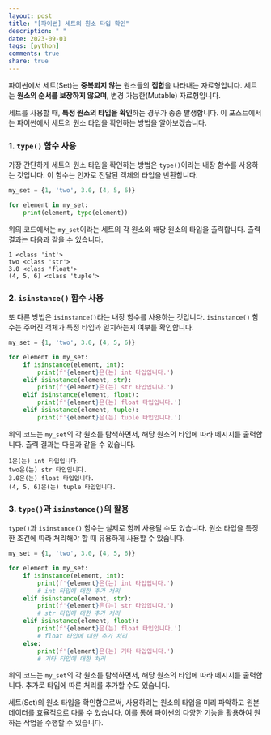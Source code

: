 ```yaml
---
layout: post
title: "[파이썬] 세트의 원소 타입 확인"
description: " "
date: 2023-09-01
tags: [python]
comments: true
share: true
---
```


파이썬에서 세트(Set)는 **중복되지 않는** 원소들의 **집합**을 나타내는 자료형입니다. 세트는 **원소의 순서를 보장하지 않으며**, 변경 가능한(Mutable) 자료형입니다.

세트를 사용할 때, **특정 원소의 타입을 확인**하는 경우가 종종 발생합니다. 이 포스트에서는 파이썬에서 세트의 원소 타입을 확인하는 방법을 알아보겠습니다.

### 1. `type()` 함수 사용

가장 간단하게 세트의 원소 타입을 확인하는 방법은 `type()`이라는 내장 함수를 사용하는 것입니다. 이 함수는 인자로 전달된 객체의 타입을 반환합니다.

```python
my_set = {1, 'two', 3.0, (4, 5, 6)}

for element in my_set:
    print(element, type(element))
```

위의 코드에서는 `my_set`이라는 세트의 각 원소와 해당 원소의 타입을 출력합니다. 출력 결과는 다음과 같을 수 있습니다.

```
1 <class 'int'>
two <class 'str'>
3.0 <class 'float'>
(4, 5, 6) <class 'tuple'>
```

### 2. `isinstance()` 함수 사용

또 다른 방법은 `isinstance()`라는 내장 함수를 사용하는 것입니다. `isinstance()` 함수는 주어진 객체가 특정 타입과 일치하는지 여부를 확인합니다.

```python
my_set = {1, 'two', 3.0, (4, 5, 6)}

for element in my_set:
    if isinstance(element, int):
        print(f'{element}은(는) int 타입입니다.')
    elif isinstance(element, str):
        print(f'{element}은(는) str 타입입니다.')
    elif isinstance(element, float):
        print(f'{element}은(는) float 타입입니다.')
    elif isinstance(element, tuple):
        print(f'{element}은(는) tuple 타입입니다.')
```

위의 코드는 `my_set`의 각 원소를 탐색하면서, 해당 원소의 타입에 따라 메시지를 출력합니다. 출력 결과는 다음과 같을 수 있습니다.

```
1은(는) int 타입입니다.
two은(는) str 타입입니다.
3.0은(는) float 타입입니다.
(4, 5, 6)은(는) tuple 타입입니다.
```

### 3. `type()`과 `isinstance()`의 활용

`type()`과 `isinstance()` 함수는 실제로 함께 사용될 수도 있습니다. 원소 타입을 특정한 조건에 따라 처리해야 할 때 유용하게 사용할 수 있습니다.

```python
my_set = {1, 'two', 3.0, (4, 5, 6)}

for element in my_set:
    if isinstance(element, int):
        print(f'{element}은(는) int 타입입니다.')
        # int 타입에 대한 추가 처리
    elif isinstance(element, str):
        print(f'{element}은(는) str 타입입니다.')
        # str 타입에 대한 추가 처리
    elif isinstance(element, float):
        print(f'{element}은(는) float 타입입니다.')
        # float 타입에 대한 추가 처리
    else:
        print(f'{element}은(는) 기타 타입입니다.')
        # 기타 타입에 대한 처리
```

위의 코드는 `my_set`의 각 원소를 탐색하면서, 해당 원소의 타입에 따라 메시지를 출력합니다. 추가로 타입에 따른 처리를 추가할 수도 있습니다.

세트(Set)의 원소 타입을 확인함으로써, 사용하려는 원소의 타입을 미리 파악하고 원본 데이터를 효율적으로 다룰 수 있습니다. 이를 통해 파이썬의 다양한 기능을 활용하여 원하는 작업을 수행할 수 있습니다.